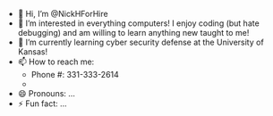- 👋 Hi, I’m @NickHForHire
- 👀 I’m interested in everything computers! I enjoy coding (but hate debugging) and am willing to learn anything new taught to me!
- 🌱 I’m currently learning cyber security defense at the University of Kansas!
- 📫 How to reach me:
  - Phone #: 331-333-2614
  -  
- 😄 Pronouns: ...
- ⚡ Fun fact: ...

<!---
NickHForHire/NickHForHire is a ✨ special ✨ repository because its `README.md` (this file) appears on your GitHub profile.
You can click the Preview link to take a look at your changes.
--->
